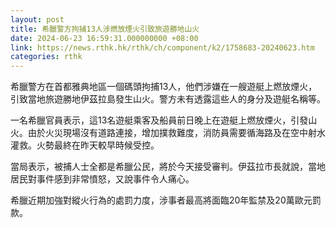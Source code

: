 ```yaml
---
layout: post
title: 希臘警方拘捕13人涉燃放煙火引致旅遊勝地山火
date: 2024-06-23 16:59:31.000000000 +08:00
link: https://news.rthk.hk/rthk/ch/component/k2/1758683-20240623.htm
categories: rthk
---
```


希臘警方在首都雅典地區一個碼頭拘捕13人，他們涉嫌在一艘遊艇上燃放煙火，引致當地旅遊勝地伊茲拉島發生山火。警方未有透露這些人的身分及遊艇名稱等。

一名希臘官員表示，這13名遊艇乘客及船員前日晚上在遊艇上燃放煙火，引發山火。由於火災現場沒有道路連接，增加撲救難度，消防員需要循海路及在空中射水灌救。火勢最終在昨天較早時候受控。

當局表示，被捕人士全都是希臘公民，將於今天接受審判。伊茲拉市長就說，當地居民對事件感到非常憤怒，又說事件令人痛心。

希臘近期加強對縱火行為的處罰力度，涉事者最高將面臨20年監禁及20萬歐元罰款。
